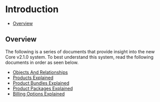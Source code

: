 # Introduction

 - [Overview](#user-content-overview)
 

## Overview
The following is a series of documents that provide insight into the new
Core v2.1.0 system. To best understand this system, read the following 
documents in order as seen below.

 - [Objects And Relationships](introduction/ObjectsAndRelationships.md)
 - [Products Explained](introduction/ProductsExplained.md)
 - [Product Bundles Explained](introduction/ProductBundlesExplained.md)
 - [Product Packages Explained](introduction/ProductPackagesExplained.md)
 - [Billing Options Explained](introduction/BillingOptionsExplained.md)

